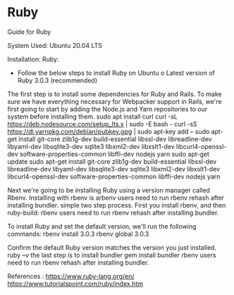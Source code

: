 # Ruby
Guide for Ruby

System Used:  Ubuntu 20.04 LTS 

Installation:
Ruby: 
-	Follow the below steps to install Ruby on Ubuntu
o	Latest version of Ruby 3.0.3 (recommended)

The first step is to install some dependencies for Ruby and Rails.
To make sure we have everything necessary for Webpacker support in Rails, we're first going to start by adding the Node.js and Yarn repositories to our system before installing them.
sudo apt install curl
curl -sL https://deb.nodesource.com/setup_lts.x | sudo -E bash -
curl -sS https://dl.yarnpkg.com/debian/pubkey.gpg | sudo apt-key add –
sudo apt-get install git-core zlib1g-dev build-essential libssl-dev libreadline-dev libyaml-dev libsqlite3-dev sqlite3 libxml2-dev libxslt1-dev libcurl4-openssl-dev software-properties-common libffi-dev nodejs yarn
sudo apt-get update
sudo apt-get install git-core zlib1g-dev build-essential libssl-dev libreadline-dev libyaml-dev libsqlite3-dev sqlite3 libxml2-dev libxslt1-dev libcurl4-openssl-dev software-properties-common libffi-dev nodejs yarn

Next we're going to be installing Ruby using a version manager called Rbenv.
Installing with rbenv is arbenv users need to run rbenv rehash after installing bundler. simple two step process. First you install rbenv, and then ruby-build: rbenv users need to run rbenv rehash after installing bundler.

To install Ruby and set the default version, we'll run the following commands:
rbenv install 3.0.3
rbenv global 3.0.3

Confirm the default Ruby version matches the version you just installed.
ruby –v
the last step is to install bundler
gem install bundler
rbenv users need to run rbenv rehash after installing bundler.


References : https://www.ruby-lang.org/en/
            https://www.tutorialspoint.com/ruby/index.htm
